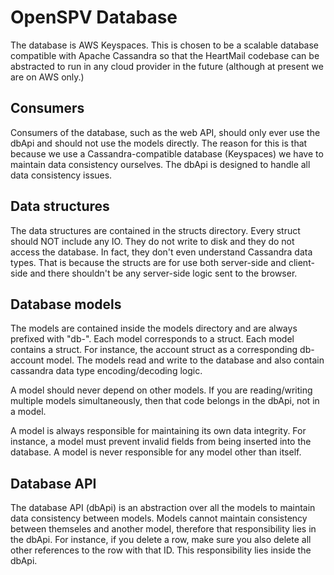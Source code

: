 OpenSPV Database
================

The database is AWS Keyspaces. This is chosen to be a scalable database
compatible with Apache Cassandra so that the HeartMail codebase can be
abstracted to run in any cloud provider in the future (although at present we
are on AWS only.)

Consumers
---------

Consumers of the database, such as the web API, should only ever use the dbApi
and should not use the models directly. The reason for this is that because we
use a Cassandra-compatible database (Keyspaces) we have to maintain data
consistency ourselves. The dbApi is designed to handle all data consistency
issues.

Data structures
---------------

The data structures are contained in the structs directory. Every struct should
NOT include any IO. They do not write to disk and they do not access the
database. In fact, they don't even understand Cassandra data types. That is
because the structs are for use both server-side and client-side and there
shouldn't be any server-side logic sent to the browser.

Database models
---------------

The models are contained inside the models directory and are always prefixed
with "db-". Each model corresponds to a struct. Each model contains a struct.
For instance, the account struct as a corresponding db-account model. The models
read and write to the database and also contain cassandra data type
encoding/decoding logic.

A model should never depend on other models. If you are reading/writing multiple
models simultaneously, then that code belongs in the dbApi, not in a model.

A model is always responsible for maintaining its own data integrity. For
instance, a model must prevent invalid fields from being inserted into the
database. A model is never responsible for any model other than itself.

Database API
------------

The database API (dbApi) is an abstraction over all the models to maintain data
consistency between models. Models cannot maintain consistency between themseles
and another model, therefore that responsibility lies in the dbApi. For
instance, if you delete a row, make sure you also delete all other references to
the row with that ID. This responsibility lies inside the dbApi.